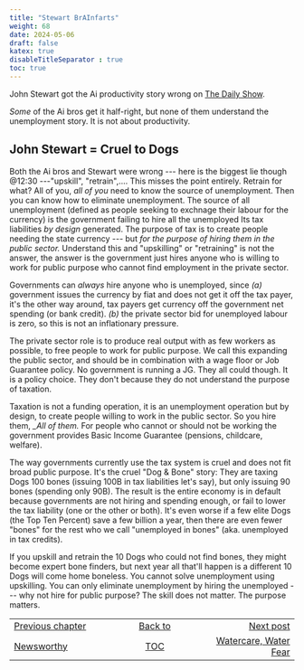 ```yaml
---
title: "Stewart BrAInfarts"
weight: 68
date: 2024-05-06
draft: false
katex: true
disableTitleSeparator : true
toc: true
---
```


John Stewart got the Ai productivity story wrong on 
[The Daily Show](https://www.youtube.com/watch?v=20TAkcy3aBY).

*Some* of the Ai bros get it half-right, but none of them understand the 
unemployment story. It is not about productivity.

## John Stewart = Cruel to Dogs

Both the Ai bros and Stewart were wrong  --- here is the biggest lie 
though @12:30 ---"upskill", "retrain",.... This misses the point entirely. 
Retrain for what? All of you, *_all of you_* need to know the source of 
unemployment. Then you can know how to eliminate unemployment. The source of 
all unemployment (defined as people seeking to exchnage their labour for 
the currency) is the government failing to hire all the unemployed Its tax 
liabilities _by design_ generated. The purpose of tax is to create people 
needing the state currency --- but *_for the purpose of hiring them in the public sector._* Understand this and "upskilling" or "retraining" is not the answer, 
the answer is the government just hires anyone who is willing to work for 
public purpose who cannot find employment in the private sector. 

Governments can *_always_* hire anyone who is unemployed, since *(a)* 
government issues the currency by fiat and does not get it off the tax payer, 
it's the other way around, tax payers get currency off the government net 
spending (or bank credit).  *(b)* the private sector bid for unemployed 
labour is zero, so this is not an inflationary pressure.

The private sector role is to produce real output with as few workers as 
possible, to free people to work for public purpose. We call this expanding 
the public sector, and should be in combination with a wage floor or 
Job Guarantee policy. No government is running a JG. They all could though. 
It is a policy choice. They don't because they do not understand the purpose 
of taxation.
      
Taxation is not a funding operation, it is an unemployment operation but by 
design, to create people willing to work in the public sector. So you hire 
them, *_All of them.* For people who cannot or should not be working the 
government provides Basic Income Guarantee (pensions, childcare, welfare).
      
The way governments currently use the tax system is cruel and does not fit 
broad public purpose. It's the cruel "Dog & Bone" story:  They are taxing 
Dogs 100 bones (issuing 100B in tax liabilities let's say), but only issuing 
90 bones (spending only 90B). The result is the entire economy is in default 
because governments are not hiring and spending enough, or fail to lower 
the tax liability (one or the other or both). It's even worse if a few elite 
Dogs (the Top Ten Percent) save a few billion a year, then there are even 
fewer "bones" for the rest who we call "unemployed in bones" (aka. unemployed 
in tax credits).
     
If you upskill and retrain the 10 Dogs who could not find bones, they might 
become expert bone finders, but next year all that'll happen is a different 
10 Dogs will come home boneless. You cannot solve unemployment using 
upskilling. You can only eliminate unemployment by hiring the unemployed ---
why not hire for public purpose? The skill does not matter. The purpose 
matters.


     
<table style="border-collapse: collapse; border=0;">
    <colgroup>
       <col span="1" style="width: 20%;">
       <col span="1" style="width: 20%;">
       <col span="1" style="width: 20%;">
    </colgroup>
<tr style="border: 1px solid color:#0f0f0f;">
<td style="border: 1px solid color:#0f0f0f;">
<a href="../66_newsworhty">Previous chapter</a></td>
<td style="border: 1px solid color:#0f0f0f; text-align:center;">
<a href="../">Back to</a></td>
<td style="border: 1px solid color:#0f0f0f; text-align:right;">
<a href="../68_watercare"">Next post</a></td>
</tr>
<tr style="border: 1px solid color:#0f0f0f;">
<td style="border: 1px solid color:#0f0f0f;">
<a href="../66_newsworhty">Newsworthy</a></td>
<td style="border: 1px solid color:#0f0f0f; text-align:center;">
<a href="../">TOC</a></td>
<td style="border: 1px solid color:#0f0f0f; text-align:right;">
<a href="../68_watercare">Watercare, Water Fear</a></td>
</tr>
</table>
